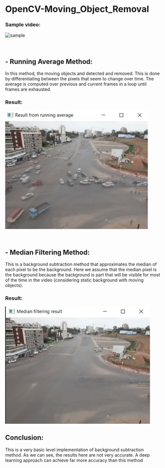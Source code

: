 # OpenCV-Moving_Object_Removal


### Sample video:

 ![sample](https://github.com/tejas-trivedi/OpenCV-Object_Removal/blob/master/Sample_videos/sample1.gif)
<br/><br/><br/>


## - Running Average Method: 
In this method, the moving objects and detected and removed. This is done by differentiating between the pixels that seem to change over time. The average is computed over previous and current frames in a loop until frames are exhausted.
### Result:
![result1](https://github.com/tejas-trivedi/OpenCV-Object_Removal/blob/master/Running_Average/average_result.jpeg)

<br/>

## - Median Filtering Method: 
This is a background subtraction method that approximates the median of each pixel to be the background. Here we assume that the median pixel is the background because the background is part that will be visible for most of the time in the video (considering static background with moving objects).
### Result:
![result1](https://github.com/tejas-trivedi/OpenCV-Object_Removal/blob/master/Median_Filtering/median_result_2.jpeg)


## Conclusion:
This is a very basic level implementation of background subtraction method. As we can see, the results here are not very accurate. A deep learning approach can achieve far more accuracy than this method 

